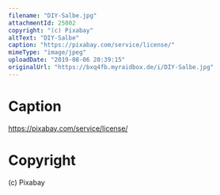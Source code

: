 ```yaml
---
filename: "DIY-Salbe.jpg"
attachmentId: 25002
copyright: "(c) Pixabay"
altText: "DIY-Salbe"
caption: "https://pixabay.com/service/license/"
mimeType: "image/jpeg"
uploadDate: "2019-08-06 20:39:15"
originalUrl: "https://bxq4fb.myraidbox.de/i/DIY-Salbe.jpg"
---
```


# Caption

https://pixabay.com/service/license/

# Copyright

(c) Pixabay
